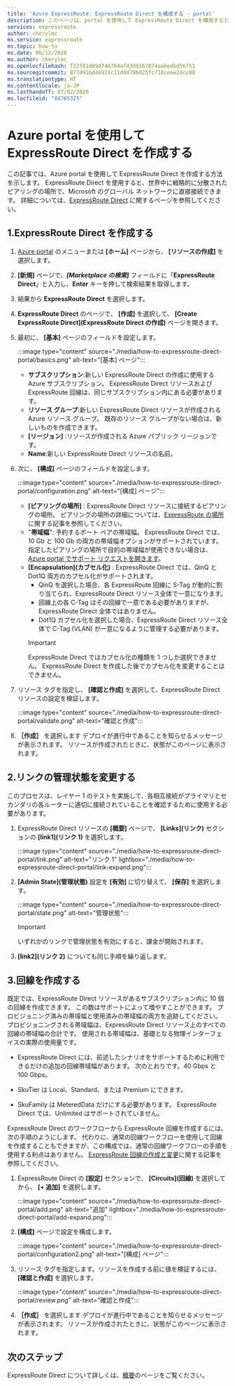 ```yaml
---
title: 'Azure ExpressRoute: ExpressRoute Direct を構成する - portal'
description: このページは、portal を使用して ExpressRoute Direct を構成するときに役立ちます。
services: expressroute
author: cherylmc
ms.service: expressroute
ms.topic: how-to
ms.date: 06/12/2020
ms.author: cherylmc
ms.openlocfilehash: f22f81d69d746764af43d9167874aabedbd56f51
ms.sourcegitcommit: 877491bd46921c11dd478bd25fc718ceee2dcc08
ms.translationtype: HT
ms.contentlocale: ja-JP
ms.lasthandoff: 07/02/2020
ms.locfileid: "84765325"
---
```

# <a name="create-expressroute-direct-using-the-azure-portal"></a>Azure portal を使用して ExpressRoute Direct を作成する

この記事では、Azure portal を使用して ExpressRoute Direct を作成する方法を示します。
ExpressRoute Direct を使用すると、世界中に戦略的に分散されたピアリングの場所で、Microsoft のグローバル ネットワークに直接接続できます。 詳細については、[ExpressRoute Direct](expressroute-erdirect-about.md) に関するページを参照してください。

## <a name="1-create-expressroute-direct"></a><a name="create-erdir"></a>1.ExpressRoute Direct を作成する

1. [Azure portal](https://portal.azure.com) のメニューまたは **[ホーム]** ページから、 **[リソースの作成]** を選択します。

1. **[新規]** ページで、***[Marketplace の検索]*** フィールドに「**ExpressRoute Direct**」と入力し、**Enter** キーを押して検索結果を取得します。

1. 結果から **ExpressRoute Direct** を選択します。

1. **ExpressRoute Direct** のページで、 **[作成]** を選択して、 **[Create ExpressRoute Direct]\(ExpressRoute Direct の作成\)** ページを開きます。

1. 最初に、 **[基本]** ページのフィールドを設定します。

    :::image type="content" source="./media/how-to-expressroute-direct-portal/basics.png" alt-text="[基本] ページ":::

    * **サブスクリプション**:新しい ExpressRoute Direct の作成に使用する Azure サブスクリプション。 ExpressRoute Direct リソースおよび ExpressRoute 回線は、同じサブスクリプション内にある必要があります。
    * **リソース グループ**:新しい ExpressRoute Direct リソースが作成される Azure リソース グループ。 既存のリソース グループがない場合は、新しいものを作成できます。
    * **[リージョン]** :リソースが作成される Azure パブリック リージョンです。
    * **Name**:新しい ExpressRoute Direct リソースの名前。

1. 次に、 **[構成]** ページのフィールドを設定します。

    :::image type="content" source="./media/how-to-expressroute-direct-portal/configuration.png" alt-text="[構成] ページ":::

    * **[ピアリングの場所]** : ExpressRoute Direct リソースに接続するピアリングの場所。 ピアリングの場所の詳細については、[ExpressRoute の場所](expressroute-locations-providers.md)に関する記事を参照してください。
   * "**帯域幅**": 予約するポート ペアの帯域幅。 ExpressRoute Direct では、10 Gb と 100 Gb の両方の帯域幅オプションがサポートされています。 指定したピアリングの場所で目的の帯域幅が使用できない場合は、[Azure portal でサポート リクエストを開きます](https://aka.ms/azsupt)。
   * **[Encapsulation]\(カブセル化\)** : ExpressRoute Direct では、QinQ と Dot1Q 両方のカプセル化がサポートされます。
     * QinQ を選択した場合、各 ExpressRoute 回線に S-Tag が動的に割り当てられ、ExpressRoute Direct リソース全体で一意になります。
     *  回線上の各 C-Tag はその回線で一意である必要がありますが、ExpressRoute Direct 全体ではありません。
     * Dot1Q カプセル化を選択した場合、ExpressRoute Direct リソース全体で C-Tag (VLAN) が一意になるように管理する必要があります。
     >[!IMPORTANT]
     >ExpressRoute Direct ではカプセル化の種類を 1 つしか選択できません。 ExpressRoute Direct を作成した後でカプセル化を変更することはできません。
     >

1. リソース タグを指定し、 **[確認と作成]** を選択して、ExpressRoute Direct リソースの設定を検証します。

    :::image type="content" source="./media/how-to-expressroute-direct-portal/validate.png" alt-text="確認と作成":::

1. **［作成］** を選択します デプロイが進行中であることを知らせるメッセージが表示されます。 リソースが作成されたときに、状態がこのページに表示されます。 

## <a name="2-change-admin-state-of-links"></a><a name="state"></a>2.リンクの管理状態を変更する

このプロセスは、レイヤー 1 のテストを実施して、各相互接続がプライマリとセカンダリの各ルーターに適切に接続されていることを確認するために使用する必要があります。

1. ExpressRoute Direct リソースの **[概要]** ページで、 **[Links]\(リンク\)** セクションの **[link1]\(リンク 1\)** を選択します。

    :::image type="content" source="./media/how-to-expressroute-direct-portal/link.png" alt-text="リンク 1" lightbox="./media/how-to-expressroute-direct-portal/link-expand.png":::

1. **[Admin State]\(管理状態\)** 設定を **[有効]** に切り替えて、 **[保存]** を選択します。

    :::image type="content" source="./media/how-to-expressroute-direct-portal/state.png" alt-text="管理状態":::

    >[!IMPORTANT]
    >いずれかのリンクで管理状態を有効にすると、課金が開始されます。
    >

1. **[link2]\(リンク 2\)** についても同じ手順を繰り返します。

## <a name="3-create-a-circuit"></a><a name="circuit"></a>3.回線を作成する

既定では、ExpressRoute Direct リソースがあるサブスクリプション内に 10 個の回線を作成できます。 この数はサポートによって増やすことができます。 プロビジョニング済みの帯域幅と使用済みの帯域幅の両方を追跡してください。 プロビジョニングされる帯域幅は、ExpressRoute Direct リソース上のすべての回線の帯域幅の合計です。 使用される帯域幅は、基礎となる物理インターフェイスの実際の使用量です。

* ExpressRoute Direct には、前述したシナリオをサポートするために利用できるだけの追加の回線帯域幅があります。 次のとおりです。40 Gbps と 100 Gbps。

* SkuTier は Local、Standard、または Premium にできます。

* SkuFamily は MeteredData だけにする必要があります。 ExpressRoute Direct では、Unlimited はサポートされていません。

ExpressRoute Direct のワークフローから ExpressRoute 回線を作成するには、次の手順のようにします。 代わりに、通常の回線ワークフローを使用して回線を作成することもできますが、この構成では、通常の回線ワークフローの手順を使用する利点はありません。 [ExpressRoute 回線の作成と変更](expressroute-howto-circuit-portal-resource-manager.md)に関する記事を参照してください。

1. ExpressRoute Direct の **[設定]** セクションで、 **[Circuits]\(回線\)** を選択してから、 **[+ 追加]** を選択します。 

    :::image type="content" source="./media/how-to-expressroute-direct-portal/add.png" alt-text="追加" lightbox="./media/how-to-expressroute-direct-portal/add-expand.png":::

1. **[構成]** ページで設定を構成します。

   :::image type="content" source="./media/how-to-expressroute-direct-portal/configuration2.png" alt-text="[構成] ページ":::

1. リソース タグを指定します。リソースを作成する前に値を検証するには、 **[確認と作成]** を選択します。

   :::image type="content" source="./media/how-to-expressroute-direct-portal/review.png" alt-text="確認と作成":::

1. **［作成］** を選択します デプロイが進行中であることを知らせるメッセージが表示されます。 リソースが作成されたときに、状態がこのページに表示されます。 

## <a name="next-steps"></a>次のステップ

ExpressRoute Direct について詳しくは、[概要](expressroute-erdirect-about.md)のページをご覧ください。
